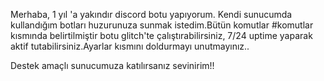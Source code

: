 Merhaba,
1 yıl 'a yakındır discord botu yapıyorum. Kendi sunucumda kullandığım botları huzurunuza sunmak istedim.Bütün komutlar #komutlar kısmında belirtilmiştir botu glitch'te çalıştırabilirsiniz, 7/24 uptime yaparak aktif tutabilirsiniz.Ayarlar kısmını doldurmayı unutmayınız..

Destek amaçlı sunucumuza katılırsanız sevinirim!! 
